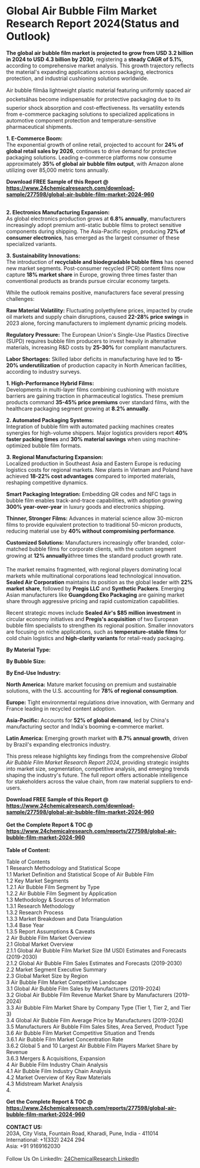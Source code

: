 <h1>Global Air Bubble Film Market Research Report 2024(Status and Outlook)</h1><p><strong>The global air bubble film market is projected to grow from USD 3.2 billion in 2024 to USD 4.3 billion by 2030</strong>, registering a <strong>steady CAGR of 5.1%</strong>, according to comprehensive market analysis. This growth trajectory reflects the material's expanding applications across packaging, electronics protection, and industrial cushioning solutions worldwide.</p><p>Air bubble filmâa lightweight plastic material featuring uniformly spaced air pocketsâhas become indispensable for protective packaging due to its superior shock absorption and cost-effectiveness. Its versatility extends from e-commerce packaging solutions to specialized applications in automotive component protection and temperature-sensitive pharmaceutical shipments.</p><p><strong>1. E-Commerce Boom:</strong><br>
The exponential growth of online retail, projected to account for <strong>24% of global retail sales by 2026</strong>, continues to drive demand for protective packaging solutions. Leading e-commerce platforms now consume approximately <strong>35% of global air bubble film output</strong>, with Amazon alone utilizing over 85,000 metric tons annually.</p><div><b>Download FREE Sample of this Report @ 
            <a href="https://www.24chemicalresearch.com/download-sample/277598/global-air-bubble-film-market-2024-960">
            https://www.24chemicalresearch.com/download-sample/277598/global-air-bubble-film-market-2024-960</a></b></div><br><p><strong>2. Electronics Manufacturing Expansion:</strong><br>
As global electronics production grows at <strong>6.8% annually</strong>, manufacturers increasingly adopt premium anti-static bubble films to protect sensitive components during shipping. The Asia-Pacific region, producing <strong>72% of consumer electronics</strong>, has emerged as the largest consumer of these specialized variants.</p><p><strong>3. Sustainability Innovations:</strong><br>
The introduction of <strong>recyclable and biodegradable bubble films</strong> has opened new market segments. Post-consumer recycled (PCR) content films now capture <strong>18% market share</strong> in Europe, growing three times faster than conventional products as brands pursue circular economy targets.</p><p>While the outlook remains positive, manufacturers face several pressing challenges:</p><p><strong>Raw Material Volatility:</strong> Fluctuating polyethylene prices, impacted by crude oil markets and supply chain disruptions, caused <strong>22-28% price swings</strong> in 2023 alone, forcing manufacturers to implement dynamic pricing models.</p><p><strong>Regulatory Pressure:</strong> The European Union's Single-Use Plastics Directive (SUPD) requires bubble film producers to invest heavily in alternative materials, increasing R&amp;D costs by <strong>25-30%</strong> for compliant manufacturers.</p><p><strong>Labor Shortages:</strong> Skilled labor deficits in manufacturing have led to <strong>15-20% underutilization</strong> of production capacity in North American facilities, according to industry surveys.</p><p><strong>1. High-Performance Hybrid Films:</strong><br>
Developments in multi-layer films combining cushioning with moisture barriers are gaining traction in pharmaceutical logistics. These premium products command <strong>35-45% price premiums</strong> over standard films, with the healthcare packaging segment growing at <strong>8.2% annually</strong>.</p><p><strong>2. Automated Packaging Systems:</strong><br>
Integration of bubble film with automated packing machines creates synergies for high-volume shippers. Major logistics providers report <strong>40% faster packing times</strong> and <strong>30% material savings</strong> when using machine-optimized bubble film formats.</p><p><strong>3. Regional Manufacturing Expansion:</strong><br>
Localized production in Southeast Asia and Eastern Europe is reducing logistics costs for regional markets. New plants in Vietnam and Poland have achieved <strong>18-22% cost advantages</strong> compared to imported materials, reshaping competitive dynamics.</p><p><strong>Smart Packaging Integration:</strong> Embedding QR codes and NFC tags in bubble film enables track-and-trace capabilities, with adoption growing <strong>300% year-over-year</strong> in luxury goods and electronics shipping.</p><p><strong>Thinner, Stronger Films:</strong> Advances in material science allow 30-micron films to provide equivalent protection to traditional 50-micron products, reducing material use by <strong>40% without compromising performance</strong>.</p><p><strong>Customized Solutions:</strong> Manufacturers increasingly offer branded, color-matched bubble films for corporate clients, with the custom segment growing at <strong>12% annually</strong>âthree times the standard product growth rate.</p><p>The market remains fragmented, with regional players dominating local markets while multinational corporations lead technological innovation. <strong>Sealed Air Corporation</strong> maintains its position as the global leader with <strong>22% market share</strong>, followed by <strong>Pregis LLC</strong> and <strong>Synthetic Packers</strong>. Emerging Asian manufacturers like <strong>Guangdong Eko Packaging</strong> are gaining market share through aggressive pricing and rapid customization capabilities.</p><p>Recent strategic moves include <strong>Sealed Air's $85 million investment</strong> in circular economy initiatives and <strong>Pregis's acquisition</strong> of two European bubble film specialists to strengthen its regional position. Smaller innovators are focusing on niche applications, such as <strong>temperature-stable films</strong> for cold chain logistics and <strong>high-clarity variants</strong> for retail-ready packaging.</p><p><strong>By Material Type:</strong></p><p><strong>By Bubble Size:</strong></p><p><strong>By End-Use Industry:</strong></p><p><strong>North America:</strong> Mature market focusing on premium and sustainable solutions, with the U.S. accounting for <strong>78% of regional consumption</strong>.</p><p><strong>Europe:</strong> Tight environmental regulations drive innovation, with Germany and France leading in recycled content adoption.</p><p><strong>Asia-Pacific:</strong> Accounts for <strong>52% of global demand</strong>, led by China's manufacturing sector and India's booming e-commerce market.</p><p><strong>Latin America:</strong> Emerging growth market with <strong>8.7% annual growth</strong>, driven by Brazil's expanding electronics industry.</p><p>This press release highlights key findings from the comprehensive <em>Global Air Bubble Film Market Research Report 2024</em>, providing strategic insights into market size, segmentation, competitive analysis, and emerging trends shaping the industry's future. The full report offers actionable intelligence for stakeholders across the value chain, from raw material suppliers to end-users.</p><div><b>Download FREE Sample of this Report @ 
            <a href="https://www.24chemicalresearch.com/download-sample/277598/global-air-bubble-film-market-2024-960">
            https://www.24chemicalresearch.com/download-sample/277598/global-air-bubble-film-market-2024-960</a></b></div><br><div><b>Get the Complete Report & TOC @ 
            <a href="https://www.24chemicalresearch.com/reports/277598/global-air-bubble-film-market-2024-960">
            https://www.24chemicalresearch.com/reports/277598/global-air-bubble-film-market-2024-960</a></b></div><br>
            <b>Table of Content:</b><p>Table of Contents<br />
1 Research Methodology and Statistical Scope<br />
1.1 Market Definition and Statistical Scope of Air Bubble Film<br />
1.2 Key Market Segments<br />
1.2.1 Air Bubble Film Segment by Type<br />
1.2.2 Air Bubble Film Segment by Application<br />
1.3 Methodology & Sources of Information<br />
1.3.1 Research Methodology<br />
1.3.2 Research Process<br />
1.3.3 Market Breakdown and Data Triangulation<br />
1.3.4 Base Year<br />
1.3.5 Report Assumptions & Caveats<br />
2 Air Bubble Film Market Overview<br />
2.1 Global Market Overview<br />
2.1.1 Global Air Bubble Film Market Size (M USD) Estimates and Forecasts (2019-2030)<br />
2.1.2 Global Air Bubble Film Sales Estimates and Forecasts (2019-2030)<br />
2.2 Market Segment Executive Summary<br />
2.3 Global Market Size by Region<br />
3 Air Bubble Film Market Competitive Landscape<br />
3.1 Global Air Bubble Film Sales by Manufacturers (2019-2024)<br />
3.2 Global Air Bubble Film Revenue Market Share by Manufacturers (2019-2024)<br />
3.3 Air Bubble Film Market Share by Company Type (Tier 1, Tier 2, and Tier 3)<br />
3.4 Global Air Bubble Film Average Price by Manufacturers (2019-2024)<br />
3.5 Manufacturers Air Bubble Film Sales Sites, Area Served, Product Type<br />
3.6 Air Bubble Film Market Competitive Situation and Trends<br />
3.6.1 Air Bubble Film Market Concentration Rate<br />
3.6.2 Global 5 and 10 Largest Air Bubble Film Players Market Share by Revenue<br />
3.6.3 Mergers & Acquisitions, Expansion<br />
4 Air Bubble Film Industry Chain Analysis<br />
4.1 Air Bubble Film Industry Chain Analysis<br />
4.2 Market Overview of Key Raw Materials<br />
4.3 Midstream Market Analysis<br />
4.</p><div><b>Get the Complete Report & TOC @ 
            <a href="https://www.24chemicalresearch.com/reports/277598/global-air-bubble-film-market-2024-960">
            https://www.24chemicalresearch.com/reports/277598/global-air-bubble-film-market-2024-960</a></b></div><br><b>CONTACT US:</b><br>
            203A, City Vista, Fountain Road, Kharadi, Pune, India - 411014<br>
            International: +1(332) 2424 294<br>
            Asia: +91 9169162030 <br><br>
            Follow Us On LinkedIn: <a href="https://www.linkedin.com/company/24chemicalresearch/">24ChemicalResearch LinkedIn</a>